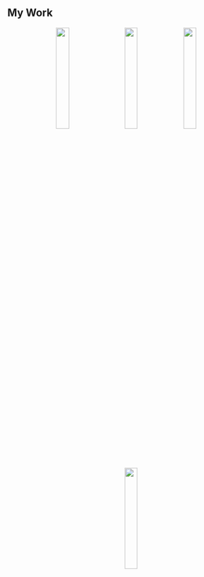 ## My Work

<div align=center>
<img src="https://github.com/WithBella/EditableObjectNeRF/blob/56e5f45a71e9e80a4c4c52352c7d9e6da393dffc/assets/0.gif" width="23%"/>
&nbsp&nbsp&nbsp&nbsp
<img src="https://github.com/WithBella/EditableObjectNeRF/blob/56e5f45a71e9e80a4c4c52352c7d9e6da393dffc/assets/1.gif" width="23%"/>

<img src="https://github.com/WithBella/EditableObjectNeRF/blob/56e5f45a71e9e80a4c4c52352c7d9e6da393dffc/assets/2.gif" width="23%"/>
&nbsp&nbsp&nbsp&nbsp
<img src="https://github.com/WithBella/EditableObjectNeRF/blob/56e5f45a71e9e80a4c4c52352c7d9e6da393dffc/assets/3.gif" width="23%"/>
</div>